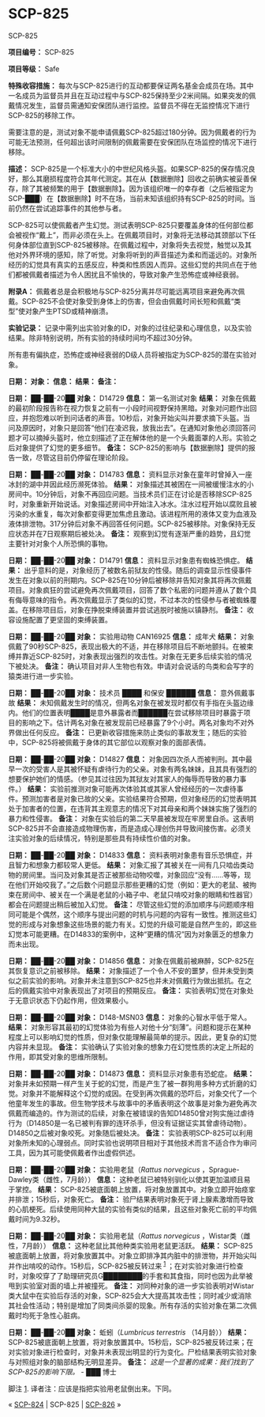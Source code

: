 # SCP-825
                        




SCP-825



**项目编号：** SCP-825

**项目等级：** Safe

**特殊收容措施：** 每次与SCP-825进行的互动都要保证两名基金会成员在场。其中一名成员为监督员并且在互动过程中与SCP-825保持至少2米间隔。如果突发的佩戴情况发生，监督员需通知安保团队进行监控。监督员不得在无监控情况下进行SCP-825的移除工作。

需要注意的是，测试对象不能申请佩戴SCP-825超过180分钟。因为佩戴者的行为可能无法预测，任何超出该时间限制的佩戴需要在安保团队在场监控的情况下进行移除。

**描述：** SCP-825是一个标准大小的中世纪风格头盔。如果SCP-825的保存情况良好，那么其磨损程度符合其年代测定。其在从【数据删除】回收之前确实被妥善保存，除了其被频繁的用于【数据删除】。因为该组织唯一的幸存者（之后被指定为SCP-███）在【数据删除】时不在场，当前未知该组织持有SCP-825的时间。当前仍然在尝试追踪事件的其他参与者。

SCP-825可以使佩戴者产生幻觉。测试表明SCP-825只要覆盖身体的任何部位都会被视作“戴上”，而非必须在头上。在佩戴项目时，对象将无法移动其颈部以下任何身体部位直到SCP-825被移除。在佩戴过程中，对象将失去视觉，触觉以及其他对外界环境的感知，除了听觉。对象将听到的声音描述为柔和而遥远的。对象所经历的幻觉具有真实的五感反应，种类和性质因人而异。这些幻觉的共同点在于他们都被佩戴者描述为令人困扰且不愉快的，导致对象产生恐怖症或神经衰弱。

**附录A：** 佩戴者总是会积极地与SCP-825分离并尽可能远离项目来避免再次佩戴。SCP-825不会使对象受到身体上的伤害，但会由佩戴时间长短和佩戴“类型”使对象产生PTSD或精神崩溃。

**实验记录：** 记录中需列出实验对象的ID，对象的过往纪录和心理信息，以及实验结果。除非特别说明，所有实验的持续时间均不超过30分钟。

所有患有偏执症，恐怖症或神经衰弱的D级人员将被指定为SCP-825的潜在实验对象。

**日期：
对象：
信息：
结果：
备注：** 

**日期：** ██-██-20██
**对象：** D14729
**信息：** 第一名测试对象
**结果：** 对象在佩戴的最初阶段报告称在视力恢复之前有一小段时间视野保持黑暗。对象对问题作出回应，并抱怨难以听到问话者的声音。10秒后，对象开始尖叫并要求摘下头盔。当问及原因时，对象只是回答“他们在凌迟我，放我出去”。在通知对象他必须回答问题才可以摘掉头盔时，他立刻描述了正在解体他的是一个头戴面罩的人形。实验之后对象提供了幻觉的更多细节。
**备注：** SCP-825的影响与【数据删除】提供的报告一致，尽管这目前仍停留在理论阶段。

**日期：** ██-██-20██
**对象：** D14783
**信息：** 资料显示对象在童年时曾掉入一座冰封的湖中并因此经历濒死体验。
**结果：** 对象描述其被困在一间被缓慢注水的小房间中。10分钟后，对象不再回应问题。当技术员们正在讨论是否移除SCP-825时，对象重新开始说话。对象描述房间中开始注入冰水。注水过程开始以腐败且被污染的水重复，每次对象都变得更加焦虑且激动。该进程所用的液体又变为血液及液体排泄物。317分钟后对象不再回答任何问题。SCP-825被移除。对象保持无反应状态并在7日观察期后被处决。
**备注：** 观察到幻觉有逐渐严重的趋势，且幻觉主要针对对象个人所恐惧的事物。

**日期：** ██-██-20██
**对象：** D14791
**信息：** 资料显示对象患有蜘蛛恐惧症。
**结果：** 出乎意料的是，对象经历了被数名前狱友的性侵。随后的调查显示性侵事件发生在对象以前的刑期内。SCP-825在10分钟后被移除并告知对象其将再次佩戴项目。对象疯狂的尝试避免再次佩戴项目，回答了数个私密的问题并遵从了数个具有侮辱意味的指令。再次佩戴显示了类似的幻觉，不过本次的性侵参与者被蜘蛛覆盖。在移除项目后，对象在挣脱束缚装置并尝试逃脱时被施以镇静剂。
**备注：** 收容设施配置了更坚固的束缚装置。

**日期：** ██-██-20██
**对象：** 实验用动物 CAN16925
**信息：** 成年犬
**结果：** 对象佩戴了90秒SCP-825，表现出极大的不适，并在移除项目后不断地颤抖。在被束缚并靠近SCP-825时，对象表现出强烈的攻击性。对象在无更多后续实验的情况下被处决。
**备注：** 确认项目对非人生物也有效。申请对会说话的鸟类和会写字的猿类进行进一步实验。

**日期：** ██-██-20██
**对象：** 技术员 ████ 和保安 ██████
**信息：** 意外佩戴事故
**结果：** 未知佩戴发生时的情况，但两名对象在被发现时都仅有手指在头盔边缘内。他们的位置表明████是意外暴露者而██████在尝试移除项目时暴露于项目的影响之下。估计两名对象在被发现前已经暴露了9个小时。两名对象均不对外界做出任何反应。
**备注：** 已更新收容措施来防止类似的事故发生；随后的实验中，SCP-825将被佩戴于身体的其它部位以观察对象的面部表情。

**日期：** ██-██-20██
**对象：** D14827
**信息：** 对象因四次杀人而被判刑。其中最早一次的受害人是其被怀疑有虐待行为的父亲。对象有两名妹妹，且其具有强烈的想要保护她们的情感。（参见其过往因为其狱友对其家人的侮辱而导致的暴力事件。）
**结果：** 实验前推测对象可能再次体验其或其家人曾经经历的一次虐待事件。预测加害者是对象已故的父亲。实验结果符合预期，但对象经历的幻觉表明其处于加害者的位置，在违背其主观意志的情况下对其母亲和两个妹妹实施了强烈的暴力和性侵害。
**备注：** 对象在实验后的第二天早晨被发现在牢房里自杀。这表明SCP-825并不会直接造成物理伤害，而是造成心理创伤并导致间接伤害。必须关注实验对象的后续情况，特别是那些具有持续性价值的对象。

**日期：**  ██-██-20██
**对象：** D14833
**信息：** 资料表明对象患有音乐恐惧症，并且智力和想象力都较常人更低。
**结果：** 对象汇报了其被关在一间有几只啮齿类动物的房间里。当问及对象其是否正被那些动物咬噬，对象回应“没有……等等，现在他们开始咬我了。”之后数个问题显示那些更糟的幻觉（例如：更大的老鼠、被拘束在房间中、被关在一个满是老鼠的小箱子中、老鼠只啃咬对象的眼睛和性器官）都会在问题提出稍后被加入幻觉。
**备注：** 尽管这些幻觉的添加顺序与问题顺序相同可能是个偶然，这个顺序与提出问题的时机与问题的内容有一致性。推测这些幻觉的形成与对象想象这些场景的能力有关。幻觉的升级可能是自然产生的，即这些幻觉本可能更糟。在D14833的案例中，这种“更糟的情况”因为对象匮乏的想象力而未出现。

**日期：** ██-██-20██
**对象：** D14856
**信息：** 对象在佩戴前被麻醉，SCP-825在其恢复意识之前被移除。
**结果：** 对象描述了一个令人不安的噩梦，但并未受到类似之前实验的影响。对象并未注意到SCP-825也并未对佩戴行为做出抵抗。在之后的佩戴实验中对象表现出了对项目的预期反应。
**备注：** 实验表明幻觉在对象处于无意识状态下仍起作用，但效果极小。

**日期：** ██-██-20██
**对象：** D148-MSN03
**信息：** 对象的心智水平低于常人。
**结果：** 对象形容其最初的幻觉体验为有些人对他十分“刻薄”。问题和提示在某种程度上可以影响幻觉的性质，但对象仅能理解最简单的提示。因此，更复杂的幻觉内容并未显现。
**备注：** 实验确认了实验对象的想象力在幻觉性质的决定上所起的作用，即其受对象的思维所限制。

**日期：** ██-██-20██
**对象：** D14873
**信息：** 资料显示对象患有恐蛇症。
**结果：** 对象并未如预期一样产生关于蛇的幻觉，而是产生了被一群狗用多种方式折磨的幻觉。对象并不能解释这个幻觉的成因。在受到再次佩戴的恐吓后，对象交代了一个他童年发生的事故。但生物学技术与故事中的矛盾表明这个故事是对象为避免再次佩戴而编造的。作为测试的后续，对象在被错误的告知D14850曾对狗实施过虐待行为（D14850是一名已被判有罪的连环杀手，但没有证据证实其曾虐待动物）。D14850之后被对象咬死。对象随后被处决。
**备注：** 实验表明SCP-825可以利用对象所未知的心理弱点。同时实验也说明项目相对于其他技术而言不适合作为审问工具，因为其可能使佩戴者作出虚假供述。

**日期：** ██-██-20██
**对象：** 实验用老鼠（*Rattus norvegicus* ，Sprague-Dawley类（雌性，7月龄））
**信息：** 这种老鼠已被特别驯化以使其更加温顺且易于掌控。
**结果：** SCP-825被底面朝上放置，将对象放置其中。对象立即开始痉挛并排泄；15秒后，对象死亡。
**备注：** 验尸结果表明对象死于肾上腺素激增而导致的心肌梗死。后续使用同种大鼠的实验有类似的结果，且这些对象死亡前的平均佩戴时间为9.32秒。

**日期：**  ██-██-20██
**对象：** 实验用老鼠（*Rattus norvegicus* ，Wistar类（雌性，7月龄））
**信息：** 这种老鼠比其他种类实验用老鼠更活跃。
**结果：** SCP-825被底面朝上放置，将对象放置其中。对象立即排净其内脏中的排泄物，并开始尖叫并作出啃咬的动作。15秒后，SCP-825被反转过来<sup class='footnoteref'>
 <a shape='rect' class='footnoteref' id='footnoteref-1' href='javascript:;' onclick='WIKIDOT.page.utils.scrollToReference(&apos;footnote-1&apos;)'>1</a>
</sup>；在对实验对象进行检查时，对象咬穿了了助理研究员G████████的手套和其食指，同时也因为此举被甩到实验室对面的墙上并被撞死。
**备注：** 对同种对象的进一步实验表明对Wistar类大鼠中在实验后存活的对象，SCP-825会大大提高其攻击性；同时减少或消除其社会性活动；特别是增加了同类间杀婴的现象。所有存活的实验对象在第二次佩戴时均死于急性心脏病。

**日期：** ██-██-20██
**对象：** 蚯蚓（*Lumbricus terrestris* （14月龄））
**结果：** SCP-825被底面朝上放置，将对象放置其中。15秒后，SCP-825被反转过来；在对实验对象进行检查时，对象并未表现出明显的行为变化。尸检结果表明实验对象与对照组对象的脑部结构无明显差异。
**备注：** *这是一个显著的成果：我们找到了SCP-825的影响下限。* - ███ 博士


脚注
<a shape='rect' href='javascript:;' onclick='WIKIDOT.page.utils.scrollToReference(&apos;footnoteref-1&apos;)'>1</a>. 译者注：应该是指把实验用老鼠倒出来。下同。



« <a shape='rect' class='newpage' href='/scp-824'>SCP-824</a> | SCP-825 | [SCP-826](/scp-826) »





                    
